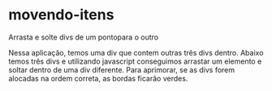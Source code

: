 # movendo-itens
Arrasta e solte divs de um pontopara o outro


Nessa aplicação, temos uma div que contem outras três divs dentro. Abaixo temos
três divs e utilizando javascript conseguimos arrastar um elemento e soltar dentro de
uma div diferente.
Para aprimorar, se as divs forem alocadas na ordem correta, as bordas ficarão
verdes.
